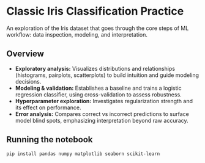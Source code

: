# Classic Iris Classification Practice

An exploration of the Iris dataset that goes through the core steps of ML workflow: data inspection, modeling, and interpretation.

## Overview

- **Exploratory analysis:** Visualizes distributions and relationships (histograms, pairplots, scatterplots) to build intuition and guide modeling decisions.
- **Modeling & validation:** Establishes a baseline and trains a logistic regression classifier, using cross-validation to assess robustness.
- **Hyperparameter exploration:** Investigates regularization strength and its effect on performance.
- **Error analysis:** Compares correct vs incorrect predictions to surface model blind spots, emphasizing interpretation beyond raw accuracy.

## Running the notebook
   ```bash
   pip install pandas numpy matplotlib seaborn scikit-learn
